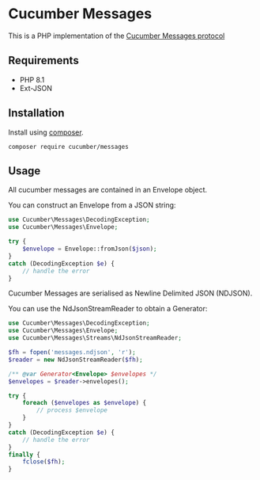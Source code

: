 # Cucumber Messages

This is a PHP implementation of the [Cucumber Messages protocol](https://github.com/cucumber/common/blob/main/messages/README.md)

## Requirements

* PHP 8.1
* Ext-JSON

## Installation

Install using [composer](https://getcomposer.org).

```shell
composer require cucumber/messages
```

## Usage

All cucumber messages are contained in an Envelope object. 

You can construct an Envelope from a JSON string:

```php
use Cucumber\Messages\DecodingException;
use Cucumber\Messages\Envelope;

try {
    $envelope = Envelope::fromJson($json);
}
catch (DecodingException $e) {
    // handle the error
}
```

Cucumber Messages are serialised as Newline Delimited JSON (NDJSON). 

You can use the NdJsonStreamReader to obtain a Generator:

```php
use Cucumber\Messages\DecodingException;
use Cucumber\Messages\Envelope;
use Cucumber\Messages\Streams\NdJsonStreamReader;

$fh = fopen('messages.ndjson', 'r');
$reader = new NdJsonStreamReader($fh);

/** @var Generator<Envelope> $envelopes */
$envelopes = $reader->envelopes();

try {
    foreach ($envelopes as $envelope) {
        // process $envelope
    }
}
catch (DecodingException $e) {
    // handle the error
}
finally {
    fclose($fh);
}
```
